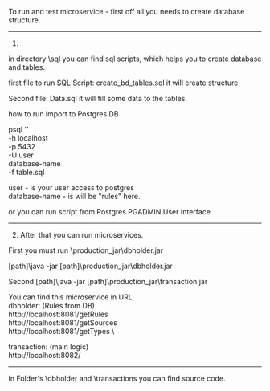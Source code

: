 To run and test microservice - first off all you needs to create database structure.

*************************************************

1. 
in directory \sql
you can find sql scripts, which helps you to create database and tables.

first file to run SQL Script: create_bd_tables.sql
it will create structure.

Second file: Data.sql
it will fill some data to the tables.

how to run import to Postgres DB

psql '\' \
  -h localhost \
  -p 5432 \
  -U user \
  database-name \
  -f table.sql

user - is your user access to postgres \
database-name - is will be "rules" here. 

or you can run script from Postgres PGADMIN User Interface.


*************************************************


2. After that you can run microservices.

First you must run \production_jar\dbholder.jar

[path]\java -jar [path]\production_jar\dbholder.jar

Second 
[path]\java -jar [path]\production_jar\transaction.jar

You can find this microservice in URL \
dbholder: (Rules from DB) \
http://localhost:8081/getRules \
http://localhost:8081/getSources \
http://localhost:8081/getTypes \

transaction: (main logic) \
http://localhost:8082/


*************************************************

In Folder's \dbholder  and  \transactions  you can find source code.
